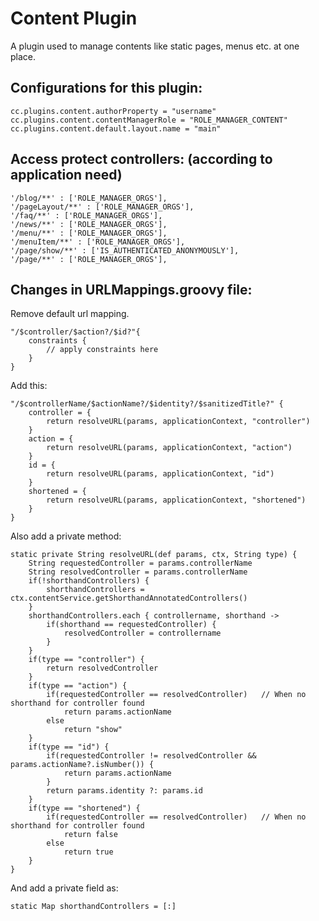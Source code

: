 # Content Plugin

A plugin used to manage contents like static pages, menus etc. at one place.

## Configurations for this plugin:

    cc.plugins.content.authorProperty = "username"
    cc.plugins.content.contentManagerRole = "ROLE_MANAGER_CONTENT"
    cc.plugins.content.default.layout.name = "main"

## Access protect controllers: (according to application need)

    '/blog/**' : ['ROLE_MANAGER_ORGS'],
    '/pageLayout/**' : ['ROLE_MANAGER_ORGS'],
    '/faq/**' : ['ROLE_MANAGER_ORGS'],
    '/news/**' : ['ROLE_MANAGER_ORGS'],
    '/menu/**' : ['ROLE_MANAGER_ORGS'],
    '/menuItem/**' : ['ROLE_MANAGER_ORGS'],
    '/page/show/**' : ['IS_AUTHENTICATED_ANONYMOUSLY'],
    '/page/**' : ['ROLE_MANAGER_ORGS'],

## Changes in URLMappings.groovy file:

Remove default url mapping.

    "/$controller/$action?/$id?"{
        constraints {
            // apply constraints here
        }
    }

Add this:

    "/$controllerName/$actionName?/$identity?/$sanitizedTitle?" {
        controller = {
            return resolveURL(params, applicationContext, "controller")
        }
        action = {
            return resolveURL(params, applicationContext, "action")
        }
        id = {
            return resolveURL(params, applicationContext, "id")
        }
        shortened = {
            return resolveURL(params, applicationContext, "shortened")
        }
    }

Also add a private method:

    static private String resolveURL(def params, ctx, String type) {
        String requestedController = params.controllerName
        String resolvedController = params.controllerName
        if(!shorthandControllers) {
            shorthandControllers = ctx.contentService.getShorthandAnnotatedControllers()
        }
        shorthandControllers.each { controllername, shorthand ->
            if(shorthand == requestedController) {
                resolvedController = controllername
            }
        }
        if(type == "controller") {
            return resolvedController
        }
        if(type == "action") {
            if(requestedController == resolvedController)   // When no shorthand for controller found
                return params.actionName
            else
                return "show"
        }
        if(type == "id") {
            if(requestedController != resolvedController && params.actionName?.isNumber()) {
                return params.actionName
            }
            return params.identity ?: params.id
        }
        if(type == "shortened") {
            if(requestedController == resolvedController)   // When no shorthand for controller found
                return false
            else
                return true
        }
    }


And add a private field as:

    static Map shorthandControllers = [:]
